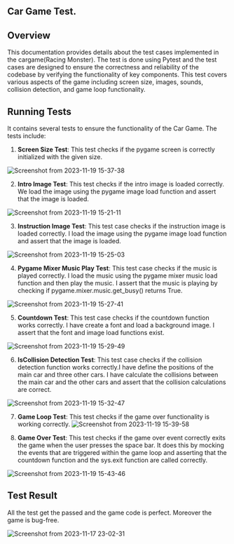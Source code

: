 ## Car Game Test.

## Overview
This documentation provides details about the test cases implemented in the cargame(Racing Monster). The test is done using Pytest and the test cases are designed to ensure the correctness and reliability of the codebase by verifying the functionality of key components. This test covers various aspects of the game including screen size, images, sounds, collision detection, and game loop functionality.

## Running Tests
It contains several tests to ensure the functionality of the Car Game. The tests include:

1. **Screen Size Test**: This test checks if the pygame screen is correctly initialized with the given size.

![Screenshot from 2023-11-19 15-37-38](https://github.com/Baluthegoat/CSF101_CAP3_Testcase/assets/141105500/a7da9cec-a8fd-427d-98de-92eb0a934aeb)

2. **Intro Image Test**: This test checks if the intro image is loaded correctly. We load the image using the pygame   image load function and assert that the image is loaded.

![Screenshot from 2023-11-19 15-21-11](https://github.com/Baluthegoat/CSF101_CAP3_Testcase/assets/141105500/f1028776-dff0-4a68-8f4e-deeaa854517b)

3. **Instruction Image Test**: This test case checks if the instruction image is loaded correctly. I load the image using the pygame image load function and assert that the image is loaded.

![Screenshot from 2023-11-19 15-25-03](https://github.com/Baluthegoat/CSF101_CAP3_Testcase/assets/141105500/b04d4bd5-3c3d-4a9a-a491-7aaedfcdad53)

4. **Pygame Mixer Music Play Test**: This test case checks if the music is played correctly. I load the music using the pygame mixer music load function and then play the music. I assert that the music is playing by checking if pygame.mixer.music.get_busy() returns True.

![Screenshot from 2023-11-19 15-27-41](https://github.com/Baluthegoat/CSF101_CAP3_Testcase/assets/141105500/779127c8-8ccb-4d7d-8486-4214bd95605d)

5. **Countdown Test**: This test case checks if the countdown function works correctly. I have create a font and load a background image. I assert that the font and image load functions exist.

![Screenshot from 2023-11-19 15-29-49](https://github.com/Baluthegoat/CSF101_CAP3_Testcase/assets/141105500/0ec43ddd-8c96-4db8-885f-329e6c42eac1)

6. **IsCollision Detection Test**: This test case checks if the collision detection function works correctly.I have define the positions of the main car and three other cars. I have calculate the collisions between the main car and the other cars and assert that the collision calculations are correct.

![Screenshot from 2023-11-19 15-32-47](https://github.com/Baluthegoat/CSF101_CAP3_Testcase/assets/141105500/442dff24-d450-4e1f-9474-74ef9d8606b9)

7. **Game Loop Test**:  This test checks if the game over functionality is working correctly.
![Screenshot from 2023-11-19 15-39-58](https://github.com/Baluthegoat/CSF101_CAP3_Testcase/assets/141105500/8e46150a-f9a8-4c9a-8456-b593bb2a6c07)

8. **Game Over Test**: This test checks if the game over event correctly exits the game when the user presses the space bar. It does this by mocking the events that are triggered within the game loop and asserting that the countdown function and the sys.exit function are called correctly.

![Screenshot from 2023-11-19 15-43-46](https://github.com/Baluthegoat/CSF101_CAP3_Testcase/assets/141105500/7a65191c-c31b-4c5e-a727-3ff0ed5bc232)

## Test Result
All the test get the passed and the game code is perfect. Moreover the game is bug-free.

![Screenshot from 2023-11-17 23-02-31](https://github.com/Baluthegoat/CSF101_CAP3_Testcase/assets/141105500/ec2e4eca-eae9-4710-87fa-176c4a6cbec3)
